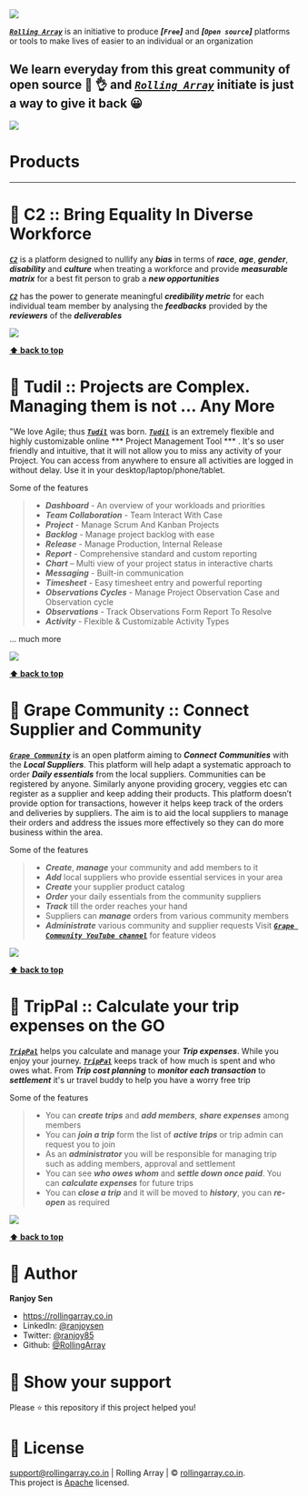 <img src="https://github.com/RollingArray/rollingarray-official-website/blob/master/product-shots/ra-landing.png?raw=true"/>

***[`Rolling Array`](https://rollingarray.co.in/)*** is an initiative to produce ***[`Free`]*** and ***[`Open source`]*** platforms or tools to make lives of easier to an individual or an organization

We learn everyday from this great community of open source :sparkling_heart: :ok_hand: and  ***[`Rolling Array`](https://rollingarray.co.in/)*** initiate is just a way to give it back :grinning:
---

<img src="https://github.com/RollingArray/rollingarray-official-website/blob/master/product-shots/ra-menu.png?raw=true"/>

# Products
---
# :link: C2 :: Bring Equality In Diverse Workforce

***[`C2`](https://c2.rollingarray.co.in/)*** is a platform designed to nullify any ***bias*** in terms of ***race***, ***age***, ***gender***, ***disability*** and ***culture*** when treating a workforce and provide ***measurable matrix*** for a best fit person to grab a ***new opportunities***

***[`C2`](http://c2.rollingarray.co.in/)*** has the power to generate meaningful ***credibility metric*** for each individual team member by analysing the ***feedbacks*** provided by the ***reviewers*** of the ***deliverables***

<img src="https://github.com/RollingArray/rollingarray-official-website/blob/master/product-shots/c2.png?raw=true"/>

**[⬆ back to top](#table-of-contents)**

# :link: Tudil :: Projects are Complex. Managing them is not ... Any More

"We love Agile; thus ***[`Tudil`](https://rollingarray.co.in/tudil/)*** was born. ***[`Tudil`](https://rollingarray.co.in/tudil/)*** is an extremely flexible and highly customizable online *** Project Management Tool *** . It's so user friendly and intuitive, that it will not allow you to miss any activity of your Project. You can access from anywhere to ensure all activities are logged in without delay. Use it in your desktop/laptop/phone/tablet.


Some of the features
> * ***Dashboard*** - An overview of your workloads and priorities
> * ***Team Collaboration*** - Team Interact With Case
> * ***Project*** - Manage Scrum And Kanban Projects
> * ***Backlog*** - Manage project backlog with ease
> * ***Release*** - Manage Production, Internal Release
> * ***Report*** - Comprehensive standard and custom reporting
> * ***Chart*** – Multi view of your project status in interactive charts
> * ***Messaging*** - Built-in communication
> * ***Timesheet*** - Easy timesheet entry and powerful reporting
> * ***Observations Cycles*** - Manage Project Observation Case and Observation cycle
> * ***Observations*** - Track Observations Form Report To Resolve
> * ***Activity*** - Flexible & Customizable Activity Types

... much more

<img src="https://github.com/RollingArray/rollingarray-official-website/blob/master/product-shots/tudil.png?raw=true"/>

**[⬆ back to top](#table-of-contents)**

# :link: Grape Community :: Connect Supplier and Community

***[`Grape Community`](https://rollingarray.co.in/grapeCommunity/)*** is an open platform aiming to ***Connect*** ***Communities*** with the ***Local Suppliers***. This platform will help adapt a systematic approach to order ***Daily essentials*** from the local suppliers.
Communities can be registered by anyone. Similarly anyone providing grocery, veggies etc can register as a supplier and keep adding their products.
This platform doesn’t provide option for transactions, however it helps keep track of the orders and deliveries by suppliers. The aim is to aid the local suppliers to manage their orders and address the issues more effectively so they can do more business within the area.


Some of the features
> * ***Create***, ***manage*** your community and add members to it
> * ***Add*** local suppliers who provide essential services in your area
> * ***Create*** your supplier product catalog
> * ***Order*** your daily essentials from the community suppliers
> * ***Track*** till the order reaches your hand
> * Suppliers can ***manage*** orders from various community members
> * ***Administrate*** various community and supplier requests
Visit ***[`Grape Community YouTube channel`](https://www.youtube.com/channel/UCx3YmGw8Ziwx81vGrldaMXw)*** for feature videos

<img src="https://github.com/RollingArray/rollingarray-official-website/blob/master/product-shots/ga.png?raw=true"/>

**[⬆ back to top](#table-of-contents)**

# :link: TripPal :: Calculate your trip expenses on the GO

***[`TripPal`](https://rollingarray.co.in/trippal/)*** helps you calculate and manage your ***Trip expenses***. While you enjoy your journey. ***[`TripPal`](https://rollingarray.co.in/trippal/)*** keeps track of how much is spent and who owes what. From ***Trip cost planning*** to ***monitor each transaction*** to ***settlement*** it's ur travel buddy to help you have a worry free trip


Some of the features
> * You can ***create trips*** and ***add members***, ***share expenses*** among members
> * You can ***join a trip*** form the list of ***active trips*** or trip admin can request you to join
> * As an ***administrator*** you will be responsible for managing trip such as adding members, approval and settlement
> * You can see ***who owes whom*** and ***settle down once paid***. You can ***calculate expenses*** for future trips
> * You can ***close a trip*** and it will be moved to ***history***, you can ***re-open*** as required

<img src="https://github.com/RollingArray/rollingarray-official-website/blob/master/product-shots/tp.png?raw=true"/>

**[⬆ back to top](#table-of-contents)**

# :link: Author
**Ranjoy Sen**

- https://rollingarray.co.in
- LinkedIn: [@ranjoysen](Https://www.Linkedin.Com/in/ranjoysen)
- Twitter: [@ranjoy85](Https://twitter.Com/ranjoy85)
- Github: [@RollingArray](https://github.com/RollingArray)

# :link: Show your support

Please ⭐️ this repository if this project helped you!


# :link: License
support@rollingarray.co.in | Rolling Array | © [rollingarray.co.in](http://rollingarray.co.in/).<br />
This project is [Apache](https://github.com/RollingArray/C2-client-app/blob/main/LICENSE) licensed.